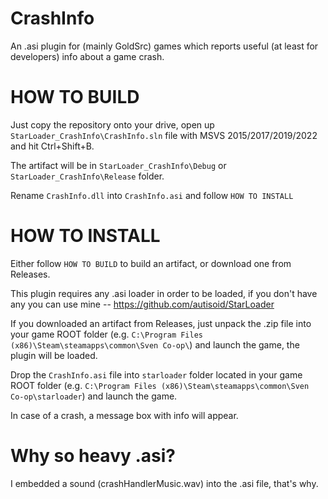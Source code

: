 # CrashInfo
An .asi plugin for (mainly GoldSrc) games which reports useful (at least for developers) info about a game crash. 

# HOW TO BUILD
Just copy the repository onto your drive, open up `StarLoader_CrashInfo\CrashInfo.sln` file with MSVS 2015/2017/2019/2022 and hit Ctrl+Shift+B.

The artifact will be in `StarLoader_CrashInfo\Debug` or `StarLoader_CrashInfo\Release` folder.

Rename `CrashInfo.dll` into `CrashInfo.asi` and follow `HOW TO INSTALL`

# HOW TO INSTALL
Either follow `HOW TO BUILD` to build an artifact, or download one from Releases.

This plugin requires any .asi loader in order to be loaded, if you don't have any you can use mine -- https://github.com/autisoid/StarLoader

If you downloaded an artifact from Releases, just unpack the .zip file into your game ROOT folder (e.g. `C:\Program Files (x86)\Steam\steamapps\common\Sven Co-op\`) and launch the game, the plugin will be loaded.

Drop the `CrashInfo.asi` file into `starloader` folder located in your game ROOT folder (e.g. `C:\Program Files (x86)\Steam\steamapps\common\Sven Co-op\starloader`) and launch the game.

In case of a crash, a message box with info will appear.

# Why so heavy .asi?
I embedded a sound (crashHandlerMusic.wav) into the .asi file, that's why.
